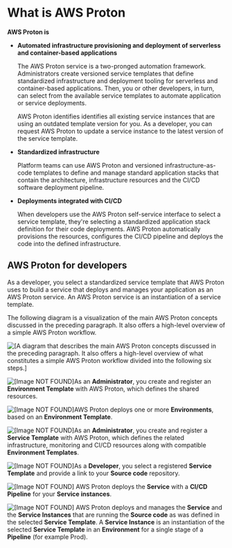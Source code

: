 # What is AWS Proton<a name="Welcome"></a>

**AWS Proton is**
+ **Automated infrastructure provisioning and deployment of serverless and container\-based applications**

  The AWS Proton service is a two\-pronged automation framework\. Administrators create versioned service templates that define standardized infrastructure and deployment tooling for serverless and container\-based applications\. Then, you or other developers, in turn, can select from the available service templates to automate application or service deployments\.

  AWS Proton identifies identifies all existing service instances that are using an outdated template version for you\. As a developer, you can request AWS Proton to update a service instance to the latest version of the service template\.
+ **Standardized infrastructure**

  Platform teams can use AWS Proton and versioned infrastructure\-as\-code templates to define and manage standard application stacks that contain the architecture, infrastructure resources and the CI/CD software deployment pipeline\.
+ **Deployments integrated with CI/CD**

  When developers use the AWS Proton self\-service interface to select a service template, they're selecting a standardized application stack definition for their code deployments\. AWS Proton automatically provisions the resources, configures the CI/CD pipeline and deploys the code into the defined infrastructure\.

## AWS Proton for developers<a name="ug-dev"></a>

As a developer, you select a standardized service template that AWS Proton uses to build a service that deploys and manages your application as an AWS Proton service\. An AWS Proton service is an instantiation of a service template\.

The following diagram is a visualization of the main AWS Proton concepts discussed in the preceding paragraph\. It also offers a high\-level overview of a simple AWS Proton workflow\.

![\[A diagram that describes the main AWS Proton concepts discussed in the preceding paragraph. It also offers a high-level overview of what constitutes a simple AWS Proton workflow divided into the following six steps.\]](http://docs.aws.amazon.com/proton/latest/userguide/images/service-diagram_1.png)

 ![\[Image NOT FOUND\]](http://docs.aws.amazon.com/proton/latest/userguide/images/label-one.png)As an **Administrator**, you create and register an **Environment Template** with AWS Proton, which defines the shared resources\.

 ![\[Image NOT FOUND\]](http://docs.aws.amazon.com/proton/latest/userguide/images/label-two.png)AWS Proton deploys one or more **Environments**, based on an **Environment Template**\.

 ![\[Image NOT FOUND\]](http://docs.aws.amazon.com/proton/latest/userguide/images/label-three.png)As an **Administrator**, you create and register a **Service Template** with AWS Proton, which defines the related infrastructure, monitoring and CI/CD resources along with compatible **Environment Templates**\.

 ![\[Image NOT FOUND\]](http://docs.aws.amazon.com/proton/latest/userguide/images/label-four.png)As a **Developer**, you select a registered **Service Template** and provide a link to your **Source code** repository\.

 ![\[Image NOT FOUND\]](http://docs.aws.amazon.com/proton/latest/userguide/images/label-five.png) AWS Proton deploys the **Service** with a **CI/CD Pipeline** for your **Service instances**\.

 ![\[Image NOT FOUND\]](http://docs.aws.amazon.com/proton/latest/userguide/images/label-six.png) AWS Proton deploys and manages the **Service** and the **Service Instances** that are running the **Source code** as was defined in the selected **Service Template**\. A **Service Instance** is an instantiation of the selected **Service Template** in an **Environment** for a single stage of a **Pipeline** \(for example Prod\)\.